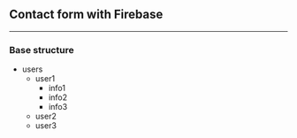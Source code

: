## Contact form with Firebase
___

### Base structure

+ users
    + user1
      * info1
      * info2
      * info3
    + user2
    + user3
